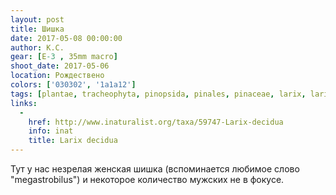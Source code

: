 ```yaml
---
layout: post
title: Шишка
date: 2017-05-08 00:00:00
author: К.С.
gear: [E-3 , 35mm macro]
shoot_date: 2017-05-06
location: Рождествено
colors: ['030302', '1a1a12']
tags: [plantae, tracheophyta, pinopsida, pinales, pinaceae, larix, larix decidua]
links:
  -
    href: http://www.inaturalist.org/taxa/59747-Larix-decidua
    info: inat
    title: Larix decidua
---
```

Тут у нас незрелая женская шишка (вспоминается любимое слово "megastrobilus") и некоторое количество мужских не в фокусе.
